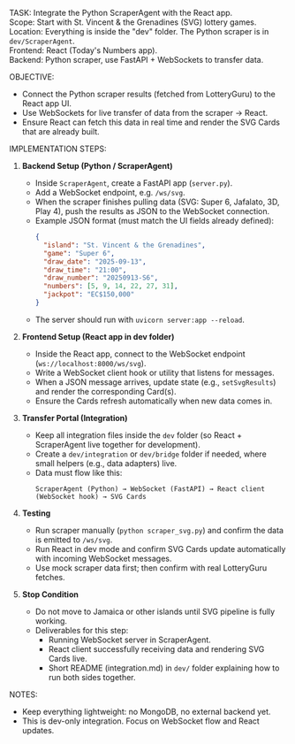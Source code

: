 TASK: Integrate the Python ScraperAgent with the React app.  
Scope: Start with St. Vincent & the Grenadines (SVG) lottery games.  
Location: Everything is inside the "dev" folder. The Python scraper is in `dev/ScraperAgent`.  
Frontend: React (Today's Numbers app).  
Backend: Python scraper, use FastAPI + WebSockets to transfer data.  

OBJECTIVE:
- Connect the Python scraper results (fetched from LotteryGuru) to the React app UI.  
- Use WebSockets for live transfer of data from the scraper → React.  
- Ensure React can fetch this data in real time and render the SVG Cards that are already built.

IMPLEMENTATION STEPS:

1. **Backend Setup (Python / ScraperAgent)**
   - Inside `ScraperAgent`, create a FastAPI app (`server.py`).
   - Add a WebSocket endpoint, e.g. `/ws/svg`.
   - When the scraper finishes pulling data (SVG: Super 6, Jafalato, 3D, Play 4), push the results as JSON to the WebSocket connection.
   - Example JSON format (must match the UI fields already defined):
     ```json
     {
       "island": "St. Vincent & the Grenadines",
       "game": "Super 6",
       "draw_date": "2025-09-13",
       "draw_time": "21:00",
       "draw_number": "20250913-S6",
       "numbers": [5, 9, 14, 22, 27, 31],
       "jackpot": "EC$150,000"
     }
     ```
   - The server should run with `uvicorn server:app --reload`.

2. **Frontend Setup (React app in dev folder)**
   - Inside the React app, connect to the WebSocket endpoint (`ws://localhost:8000/ws/svg`).
   - Write a WebSocket client hook or utility that listens for messages.
   - When a JSON message arrives, update state (e.g., `setSvgResults`) and render the corresponding Card(s).
   - Ensure the Cards refresh automatically when new data comes in.

3. **Transfer Portal (Integration)**
   - Keep all integration files inside the `dev` folder (so React + ScraperAgent live together for development).
   - Create a `dev/integration` or `dev/bridge` folder if needed, where small helpers (e.g., data adapters) live.
   - Data must flow like this:
     ```
     ScraperAgent (Python) → WebSocket (FastAPI) → React client (WebSocket hook) → SVG Cards
     ```

4. **Testing**
   - Run scraper manually (`python scraper_svg.py`) and confirm the data is emitted to `/ws/svg`.
   - Run React in dev mode and confirm SVG Cards update automatically with incoming WebSocket messages.
   - Use mock scraper data first; then confirm with real LotteryGuru fetches.

5. **Stop Condition**
   - Do not move to Jamaica or other islands until SVG pipeline is fully working.
   - Deliverables for this step:
     - Running WebSocket server in ScraperAgent.
     - React client successfully receiving data and rendering SVG Cards live.
     - Short README (integration.md) in `dev/` folder explaining how to run both sides together.

NOTES:
- Keep everything lightweight: no MongoDB, no external backend yet.  
- This is dev-only integration. Focus on WebSocket flow and React updates.  
